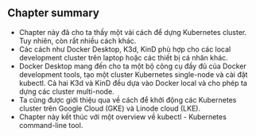 ## Chapter summary

- Chapter này đã cho ta thấy một vài cách để dựng Kubernetes cluster. Tuy nhiên, còn rất nhiều cách khác.
- Các cách như Docker Desktop, K3d, KinD phù hợp cho các local development cluster trên laptop hoặc các thiết bị cá nhân khác.
- Docker Desktop mang đến cho ta một bộ công cụ đầy đủ của Docker development tools, tạo một cluster Kubernetes single-node và cài đặt kubectl. Cả hai K3d và KinD đều dựa vào Docker local và cho phép ta dựng các cluster multi-node.
- Ta cũng được giới thiệu qua về cách để khởi động các Kubernetes cluster trên Google Cloud (GKE) và Linode cloud (LKE).
- Chapter này kết thúc với một overview về kubectl - Kubernetes command-line tool.